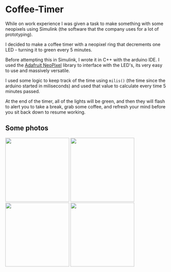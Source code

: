 # Coffee-Timer

While on work experience I was given a task to make something with some neopixels using Simulink (the software that the company uses for a lot of prototyping).

I decided to make a coffee timer with a neopixel ring that decrements one LED - turning it to green every 5 minutes.

Before attempting this in Simulink, I wrote it in C++ with the arduino IDE.
I used the [Adafruit NeoPixel](https://github.com/adafruit/Adafruit_NeoPixel) library to interface with the LED's, its very easy to use and massively versatile.

I used some logic to keep track of the time using `milis()` (the time since the arduino started in miliseconds) and used that value to calculate every time 5 minutes passed.

At the end of the timer, all of the lights will be green, and then they will flash to alert you to take a break, grab some coffee, and refresh your mind before you sit back down to resume working.

## Some photos

<img src="https://github.com/user-attachments/assets/96c32ca3-35f3-4f12-b15e-99fab9106c2f" width="200px"/>
<img src="https://github.com/user-attachments/assets/0649f82a-dd50-45ff-8b4f-bfe8bdc5e863" width="200px"/>
<img src="https://github.com/user-attachments/assets/1c4f832a-6be7-4de2-876d-ec3ca2c960b9" width="200px"/>
<img src="https://github.com/user-attachments/assets/c1238301-d077-4051-9cac-8ae47c131702" width="200px"/>

